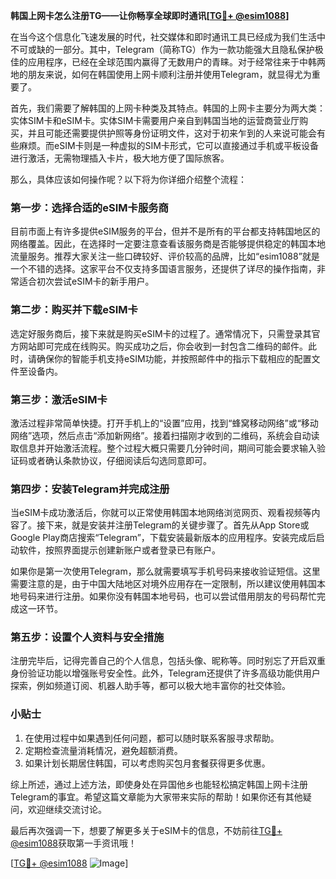 **韩国上网卡怎么注册TG——让你畅享全球即时通讯[[TG💪+ @esim1088](https://t.me/s/esim1088)]**

在当今这个信息化飞速发展的时代，社交媒体和即时通讯工具已经成为我们生活中不可或缺的一部分。其中，Telegram（简称TG）作为一款功能强大且隐私保护极佳的应用程序，已经在全球范围内赢得了无数用户的青睐。对于经常往来于中韩两地的朋友来说，如何在韩国使用上网卡顺利注册并使用Telegram，就显得尤为重要了。

首先，我们需要了解韩国的上网卡种类及其特点。韩国的上网卡主要分为两大类：实体SIM卡和eSIM卡。实体SIM卡需要用户亲自到韩国当地的运营商营业厅购买，并且可能还需要提供护照等身份证明文件，这对于初来乍到的人来说可能会有些麻烦。而eSIM卡则是一种虚拟的SIM卡形式，它可以直接通过手机或平板设备进行激活，无需物理插入卡片，极大地方便了国际旅客。

那么，具体应该如何操作呢？以下将为你详细介绍整个流程：

### 第一步：选择合适的eSIM卡服务商

目前市面上有许多提供eSIM服务的平台，但并不是所有的平台都支持韩国地区的网络覆盖。因此，在选择时一定要注意查看该服务商是否能够提供稳定的韩国本地流量服务。推荐大家关注一些口碑较好、评价较高的品牌，比如“esim1088”就是一个不错的选择。这家平台不仅支持多国语言服务，还提供了详尽的操作指南，非常适合初次尝试eSIM卡的新手用户。

### 第二步：购买并下载eSIM卡

选定好服务商后，接下来就是购买eSIM卡的过程了。通常情况下，只需登录其官方网站即可完成在线购买。购买成功之后，你会收到一封包含二维码的邮件。此时，请确保你的智能手机支持eSIM功能，并按照邮件中的指示下载相应的配置文件至设备内。

### 第三步：激活eSIM卡

激活过程非常简单快捷。打开手机上的“设置”应用，找到“蜂窝移动网络”或“移动网络”选项，然后点击“添加新网络”。接着扫描刚才收到的二维码，系统会自动读取信息并开始激活流程。整个过程大概只需要几分钟时间，期间可能会要求输入验证码或者确认条款协议，仔细阅读后勾选同意即可。

### 第四步：安装Telegram并完成注册

当eSIM卡成功激活后，你就可以正常使用韩国本地网络浏览网页、观看视频等内容了。接下来，就是安装并注册Telegram的关键步骤了。首先从App Store或Google Play商店搜索“Telegram”，下载安装最新版本的应用程序。安装完成后启动软件，按照界面提示创建新账户或者登录已有账户。

如果你是第一次使用Telegram，那么就需要填写手机号码来接收验证短信。这里需要注意的是，由于中国大陆地区对境外应用存在一定限制，所以建议使用韩国本地号码来进行注册。如果你没有韩国本地号码，也可以尝试借用朋友的号码帮忙完成这一环节。

### 第五步：设置个人资料与安全措施

注册完毕后，记得完善自己的个人信息，包括头像、昵称等。同时别忘了开启双重身份验证功能以增强账号安全性。此外，Telegram还提供了许多高级功能供用户探索，例如频道订阅、机器人助手等，都可以极大地丰富你的社交体验。

### 小贴士

1. 在使用过程中如果遇到任何问题，都可以随时联系客服寻求帮助。
2. 定期检查流量消耗情况，避免超额消费。
3. 如果计划长期居住韩国，可以考虑购买包月套餐获得更多优惠。

综上所述，通过上述方法，即使身处在异国他乡也能轻松搞定韩国上网卡注册Telegram的事宜。希望这篇文章能为大家带来实际的帮助！如果你还有其他疑问，欢迎继续交流讨论。

最后再次强调一下，想要了解更多关于eSIM卡的信息，不妨前往[TG💪+ @esim1088](https://t.me/s/esim1088)获取第一手资讯哦！

[[TG💪+ @esim1088](https://t.me/s/esim1088) ![Image](https://i.postimg.cc/4NQfJmqS/Snipaste-2025-05-13-00-14-12.png)]